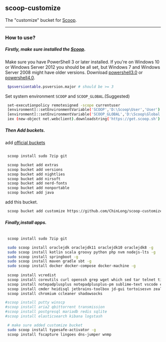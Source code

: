 ## scoop-customize

The "customize" bucket for [Scoop](http://scoop.sh).

---

### How to use?


##### Firstly, make sure installed the [Scoop](http://scoop.sh/).

Make sure you have PowerShell 3 or later installed. If you're on Windows 10 or Windows Server 2012 you should be all set, but Windows 7 and Windows Server 2008 might have older versions. Download [powershell3.0](https://www.microsoft.com/en-us/download/details.aspx?id=34595) or [powershell4.0](https://www.microsoft.com/en-us/download/details.aspx?id=40855).

```bash
 $psversiontable.psversion.major # should be >= 3
```

Set system environment ```SCOOP``` and ```SCOOP_GLOBAL```.(Suggested)

```bash
 set-executionpolicy remotesigned -scope currentuser
 [environment]::setEnvironmentVariable('SCOOP','D:\Scoop\User','User')
 [environment]::setEnvironmentVariable('SCOOP_GLOBAL','D:\Scoop\Global','Machine')
 iex (new-object net.webclient).downloadstring('https://get.scoop.sh')
```

##### Then Add buckets.

add [official buckets](https://github.com/lukesampson/scoop/blob/master/buckets.json)

```bash

 scoop install sudo 7zip git

 scoop bucket add extras
 scoop bucket add versions
 scoop bucket add nightlies
 scoop bucket add nirsoft
 scoop bucket add nerd-fonts
 scoop bucket add nonportable
 scoop bucket add java
```

add this bucket.

```bash
 scoop bucket add customize https://github.com/ChinLong/scoop-customize.git
```


##### Finally,install apps.


```bash

 scoop install sudo 7zip git

 sudo scoop install oraclejdk oraclejdk11 oraclejdk10 oraclejdk8 -g
 sudo scoop install kotlin scala groovy python php nvm nodejs-lts -g
 sudo scoop install springboot -g
 sudo scoop install maven gradle sbt -g
 sudo scoop install docker docker-compose docker-machine -g 
 
 scoop install vcredist
 scoop install coreutils curl openssh grep wget which sed tar telnet time
 scoop install notepadplusplus notepadplusplus-pm sublime-text vscode everything
 scoop install cmder heidisql jetbrains-toolbox jd-gui tortoisesvn zeal
 scoop install chromium ccleaner shadowsocks

#scoop install putty winscp
#scoop install aria2 qbittorrent transmission
#scoop install postgresql mariadb redis sqlite
#scoop install elasticsearch kibana logstash

 # make sure added customize bucket
 sudo scoop install typesafe-activator -g
 scoop install fscapture lingoes dns-jumper wnmp

```